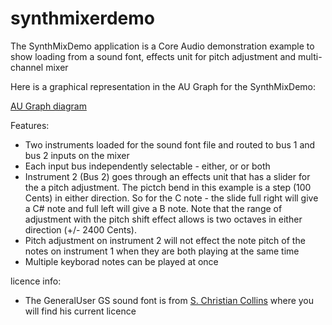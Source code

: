 synthmixerdemo
==============

The SynthMixDemo application is a Core Audio demonstration example to show loading from a sound font, effects unit for pitch adjustment and multi-channel mixer

Here is a graphical representation in the AU Graph for the SynthMixDemo:

[AU Graph diagram](AUGraph.png)

Features:

- Two instruments loaded for the sound font file and routed to bus 1 and bus 2 inputs on the mixer
- Each input bus independently selectable - either, or or both
- Instrument 2 (Bus 2) goes through an effects unit that has a slider for the a pitch adjustment.  The pictch bend in this example is a step (100 Cents) in either direction. So for the C note - the slide full right will give a C# note and full left will give a B note.  Note that the range of adjustment with the pitch shift effect allows is two octaves in either direction (+/- 2400 Cents).
- Pitch adjustment on instrument 2 will not effect the note pitch of the notes on instrument 1 when they are both playing at the same time 
- Multiple keyborad notes can be played at once

licence info:

- The GeneralUser GS sound font is from [S. Christian Collins](http://www.schristiancollins.com/generaluser.php) where you will find his current licence
